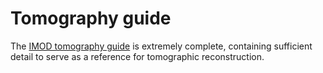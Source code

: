 # Tomography guide

The [IMOD tomography guide](https://bio3d.colorado.edu/imod/doc/tomoguide.html) is extremely complete, containing sufficient detail to serve as a reference for tomographic reconstruction.